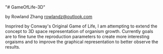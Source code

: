 "# GameOfLife-3D" 

by Rowland Zhang
rowlandz@outlook.com

Insprired by Conway's Original Game of Life, I am attempting to extend the concept to 3D space representation of organism growth. Currently goals are to fine tune the reproduction parameters to create more interesting orgaisms and to improve the graphical representation to better observe the results.